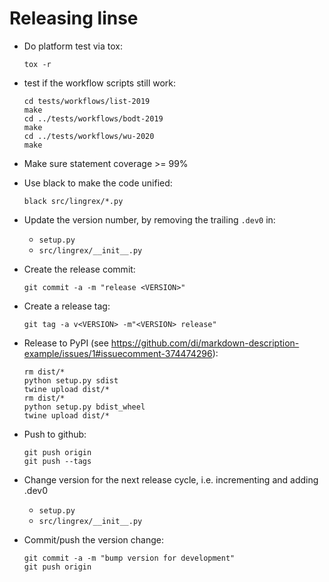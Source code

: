 
Releasing linse
===============

- Do platform test via tox:
  ```shell script
  tox -r
  ```
- test if the workflow scripts still work:
  ```
  cd tests/workflows/list-2019
  make
  cd ../tests/workflows/bodt-2019
  make
  cd ../tests/workflows/wu-2020
  make
  ```

- Make sure statement coverage >= 99%
- Use black to make the code unified:
  ```
  black src/lingrex/*.py
  ```

- Update the version number, by removing the trailing `.dev0` in:
  - `setup.py`
  - `src/lingrex/__init__.py`

- Create the release commit:
  ```shell script
  git commit -a -m "release <VERSION>"
  ```

- Create a release tag:
  ```shell script
  git tag -a v<VERSION> -m"<VERSION> release"
  ```

- Release to PyPI (see https://github.com/di/markdown-description-example/issues/1#issuecomment-374474296):
  ```shell script
  rm dist/*
  python setup.py sdist
  twine upload dist/*
  rm dist/*
  python setup.py bdist_wheel
  twine upload dist/*
  ```

- Push to github:
  ```shell script
  git push origin
  git push --tags
  ```

- Change version for the next release cycle, i.e. incrementing and adding .dev0
  - `setup.py`
  - `src/lingrex/__init__.py`

- Commit/push the version change:
  ```shell script
  git commit -a -m "bump version for development"
  git push origin
  ```
